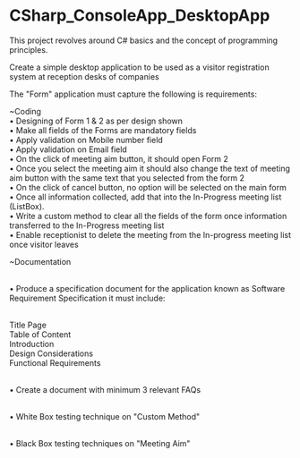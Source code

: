 # CSharp_ConsoleApp_DesktopApp

This project revolves around C# basics and the concept of programming principles.

Create a simple desktop application to be used as a visitor registration system at reception desks of companies

The "Form" application must capture the following is requirements:

~Coding
<br>• Designing of Form 1 & 2 as per design shown
<br>• Make all fields of the Forms are mandatory fields
<br>• Apply validation on Mobile number field
<br>• Apply validation on Email field
<br>• On the click of meeting aim button, it should open Form 2
<br>• Once you select the meeting aim it should also change the text of meeting aim button with the same text that you selected from the form 2
<br>• On the click of cancel button, no option will be selected on the main form
<br>• Once all information collected, add that into the In-Progress meeting list (ListBox).
<br>• Write a custom method to clear all the fields of the form once information transferred to the In-Progress meeting list 
<br>• Enable receptionist to delete the meeting from the In-progress meeting list once visitor leaves
<br>

~Documentation

<br>• Produce a specification document for the application known as Software Requirement Specification
it must include:

<br> Title Page
<br> Table of Content
<br> Introduction
<br> Design Considerations
<br> Functional Requirements


<br>• Create a document with minimum 3 relevant FAQs

<br>• White Box testing technique on "Custom Method"

<br>• Black Box testing techniques on "Meeting Aim"
